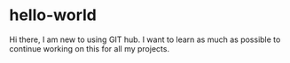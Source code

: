 # hello-world

Hi there,
I am new to using GIT hub. I want to learn as much as possible to continue working on this for all my projects.

